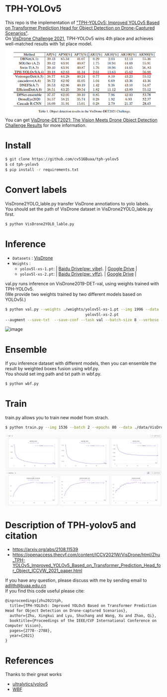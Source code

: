 # TPH-YOLOv5
This repo is the implementation of ["TPH-YOLOv5: Improved YOLOv5 Based on Transformer Prediction Head for Object Detection on Drone-Captured Scenarios"](https://openaccess.thecvf.com/content/ICCV2021W/VisDrone/html/Zhu_TPH-YOLOv5_Improved_YOLOv5_Based_on_Transformer_Prediction_Head_for_Object_ICCVW_2021_paper.html).   
On [VisDrone Challenge 2021](http://aiskyeye.com/), TPH-YOLOv5 wins 4th place and achieves well-matched results with 1st place model.
![image](result.png)  
You can get [VisDrone-DET2021: The Vision Meets Drone Object Detection Challenge Results](https://openaccess.thecvf.com/content/ICCV2021W/VisDrone/html/Cao_VisDrone-DET2021_The_Vision_Meets_Drone_Object_Detection_Challenge_Results_ICCVW_2021_paper.html) for more information.

# Install
```bash
$ git clone https://github.com/cv516Buaa/tph-yolov5
$ cd tph-yolov5
$ pip install -r requirements.txt
```
# Convert labels
VisDrone2YOLO_lable.py transfer VisDrone annotiations to yolo labels.  
You should set the path of VisDrone dataset in VisDrone2YOLO_lable.py first.
```bash
$ python VisDrone2YOLO_lable.py
```

# Inference
* `Datasets` : [VisDrone](http://aiskyeye.com/download/object-detection-2/)
* `Weights` : 
    * `yolov5l-xs-1.pt`:  | [Baidu Drive(pw: vibe)](https://pan.baidu.com/s/1APETgMoeCOvZi1GsBZERrg). |  [Google Drive](https://drive.google.com/file/d/1w-utUKt_FMfpW8vJUddTQvh-qC4pw4m9/view?usp=sharing) |
    * `yolov5l-xs-2.pt`:  | [Baidu Drive(pw: vffz)](https://pan.baidu.com/s/19S84EevP86yJIvnv9KYXDA). |  [Google Drive](https://drive.google.com/file/d/1tZ0rM4uj1HGsZtqaE2gryb25ADmjiMYu/view?usp=sharing) |
    
val.py runs inference on VisDrone2019-DET-val, using weights trained with TPH-YOLOv5.  
(We provide two weights trained by two different models based on YOLOv5l.)

```bash
$ python val.py --weights ./weights/yolov5l-xs-1.pt --img 1996 --data ./data/VisDrone.yaml
                                    yolov5l-xs-2.pt
--augment --save-txt  --save-conf --task val --batch-size 8 --verbose --name v5l-xs
```
![image](detect.png)

# Ensemble
If you inference dataset with different models, then you can ensemble the result by weighted boxes fusion using wbf.py.  
You should set img path and txt path in wbf.py.
```bash
$ python wbf.py
```

# Train
train.py allows you to train new model from strach.
```bash
$ python train.py --img 1536 --batch 2 --epochs 80 --data ./data/VisDrone.yaml --weights yolov5l.pt --hy data/hyps/hyp.VisDrone.yaml --cfg models/yolov5l-xs-tr-cbam-spp-bifpn.yaml --name v5l-xs
```
![image](train.png)  

# Description of TPH-yolov5 and citation
- https://arxiv.org/abs/2108.11539
- https://openaccess.thecvf.com/content/ICCV2021W/VisDrone/html/Zhu_TPH-YOLOv5_Improved_YOLOv5_Based_on_Transformer_Prediction_Head_for_Object_ICCVW_2021_paper.html  

If you have any question, please discuss with me by sending email to adlith@buaa.edu.cn  
If you find this code useful please cite:
```
@inproceedings{zhu2021tph,
  title={TPH-YOLOv5: Improved YOLOv5 Based on Transformer Prediction Head for Object Detection on Drone-captured Scenarios},
  author={Zhu, Xingkui and Lyu, Shuchang and Wang, Xu and Zhao, Qi},
  booktitle={Proceedings of the IEEE/CVF International Conference on Computer Vision},
  pages={2778--2788},
  year={2021}
}
```

# References
Thanks to their great works
* [ultralytics/yolov5](https://github.com/ultralytics/yolov5)
* [WBF](https://github.com/ZFTurbo/Weighted-Boxes-Fusion)